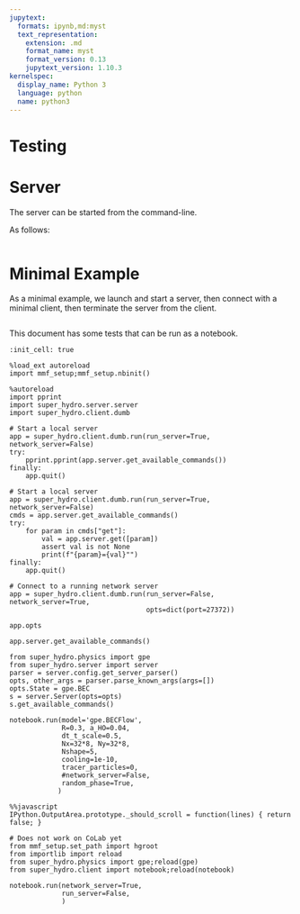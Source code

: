 ```yaml
---
jupytext:
  formats: ipynb,md:myst
  text_representation:
    extension: .md
    format_name: myst
    format_version: 0.13
    jupytext_version: 1.10.3
kernelspec:
  display_name: Python 3
  language: python
  name: python3
---
```


Testing
=======

# Server

The server can be started from the command-line.

As follows:

```bash

```

# Minimal Example

As a minimal example, we launch and start a server, then connect with a minimal client,
then terminate the server from the client.

```bash
```


This document has some tests that can be run as a notebook.

```{code-cell} ipython3
:init_cell: true

%load_ext autoreload
import mmf_setup;mmf_setup.nbinit()
```

```{code-cell} ipython3
%autoreload
import pprint
import super_hydro.server.server
import super_hydro.client.dumb
```

```{code-cell} ipython3
# Start a local server
app = super_hydro.client.dumb.run(run_server=True, network_server=False)
try:
    pprint.pprint(app.server.get_available_commands())
finally:
    app.quit()
```

```{code-cell} ipython3
# Start a local server
app = super_hydro.client.dumb.run(run_server=True, network_server=False)
cmds = app.server.get_available_commands()
try:
    for param in cmds["get"]:
        val = app.server.get([param])
        assert val is not None
        print(f"{param}={val}"")
finally:
    app.quit()
```

```{code-cell} ipython3
# Connect to a running network server
app = super_hydro.client.dumb.run(run_server=False, network_server=True,
                                  opts=dict(port=27372))
```

```{code-cell} ipython3
app.opts
```

```{code-cell} ipython3
app.server.get_available_commands()
```

```{code-cell} ipython3
from super_hydro.physics import gpe
from super_hydro.server import server
parser = server.config.get_server_parser()
opts, other_args = parser.parse_known_args(args=[])
opts.State = gpe.BEC
s = server.Server(opts=opts)
s.get_available_commands()
```

```{code-cell} ipython3
notebook.run(model='gpe.BECFlow',
             R=0.3, a_HO=0.04,
             dt_t_scale=0.5,
             Nx=32*8, Ny=32*8, 
             Nshape=5,
             cooling=1e-10,
             tracer_particles=0,
             #network_server=False,
             random_phase=True,
            )
```

```{code-cell} ipython3
%%javascript
IPython.OutputArea.prototype._should_scroll = function(lines) { return false; }
```

```{code-cell} ipython3
# Does not work on CoLab yet
from mmf_setup.set_path import hgroot
from importlib import reload
from super_hydro.physics import gpe;reload(gpe)
from super_hydro.client import notebook;reload(notebook)
```

```{code-cell} ipython3
notebook.run(network_server=True,
             run_server=False,
             )
```

```{code-cell} ipython3

```
